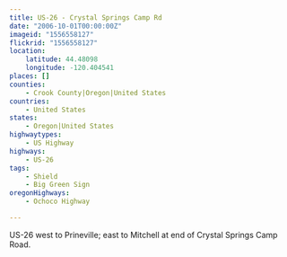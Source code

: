 ```yaml
---
title: US-26 - Crystal Springs Camp Rd
date: "2006-10-01T00:00:00Z"
imageid: "1556558127"
flickrid: "1556558127"
location:
    latitude: 44.48098
    longitude: -120.404541
places: []
counties:
    - Crook County|Oregon|United States
countries:
    - United States
states:
    - Oregon|United States
highwaytypes:
    - US Highway
highways:
    - US-26
tags:
    - Shield
    - Big Green Sign
oregonHighways:
    - Ochoco Highway

---
```

US-26 west to Prineville; east to Mitchell at end of Crystal Springs Camp Road.